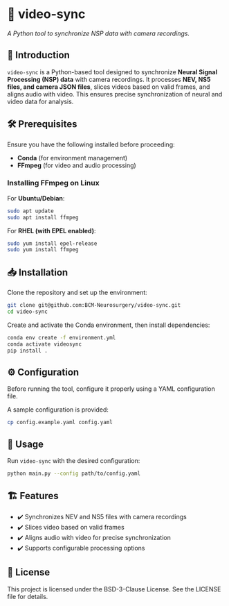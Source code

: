 # 🎥 **video-sync**  
*A Python tool to synchronize NSP data with camera recordings.*

## 📌 Introduction  
`video-sync` is a Python-based tool designed to synchronize **Neural Signal Processing (NSP) data** with camera recordings. It processes **NEV, NS5 files, and camera JSON files**, slices videos based on valid frames, and aligns audio with video. This ensures precise synchronization of neural and video data for analysis.

## 🛠️ Prerequisites  
Ensure you have the following installed before proceeding:  

- **Conda** (for environment management)  
- **FFmpeg** (for video and audio processing)

### Installing FFmpeg on Linux  

For **Ubuntu/Debian**:  
```sh
sudo apt update
sudo apt install ffmpeg
```

For **RHEL (with EPEL enabled)**:
```sh
sudo yum install epel-release
sudo yum install ffmpeg
```

## 📥 Installation
Clone the repository and set up the environment:
```sh
git clone git@github.com:BCM-Neurosurgery/video-sync.git
cd video-sync
```

Create and activate the Conda environment, then install dependencies:
```sh
conda env create -f environment.yml
conda activate videosync
pip install .
```

## ⚙️ Configuration
Before running the tool, configure it properly using a YAML configuration file.

A sample configuration is provided:
```sh
cp config.example.yaml config.yaml
```

## 🚀 Usage
Run `video-sync` with the desired configuration:

```sh
python main.py --config path/to/config.yaml
```

## 🏗️ Features

- ✔️ Synchronizes NEV and NS5 files with camera recordings
- ✔️ Slices video based on valid frames
- ✔️ Aligns audio with video for precise synchronization
- ✔️ Supports configurable processing options

## 📜 License

This project is licensed under the BSD-3-Clause License. See the LICENSE file for details.
